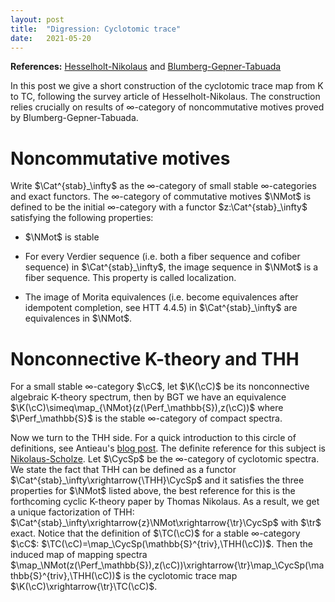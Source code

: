 ```yaml
---
layout: post
title:  "Digression: Cyclotomic trace"
date:   2021-05-20
---
```


  <script type="text/x-mathjax-config">
    MathJax.Hub.Config({
      tex2jax: {
        inlineMath: [['$','$'], ['\\(','\\)']]
      },
      TeX: {
        extensions: ["AMSmath.js", "AMSsymbols.js", "AMScd.js"]
      },
      displayAlign: "center",
      displayIndent: "2em",
    });
  </script>
  <script type="text/javascript" src="https://cdnjs.cloudflare.com/ajax/libs/mathjax/2.7.1/MathJax.js?config=TeX-MML-AM_CHTML"></script>

<div style="display:none">
$
\newcommand{\K}{\mathrm{K}}
\newcommand{\cC}{\mathcal{C}}
\newcommand{\cD}{\mathcal{D}}
\newcommand{\cF}{\mathcal{F}}
\newcommand{\cG}{\mathcal{G}}
\newcommand{\cS}{\mathcal{S}}
\newcommand{\cI}{\mathcal{I}}
\newcommand{\Fun}{\mathrm{Fun}}
\newcommand{\Fin}{\mathrm{Fin}}
\newcommand{\Mon}{\mathrm{Mon}}
\newcommand{\Grp}{\mathrm{Grp}}
\newcommand{\Kan}{\mathrm{Kan}}
\newcommand{\Ker}{\mathrm{Ker}}
\newcommand{\Coker}{\mathrm{Coker}}
\newcommand{\TC}{\mathrm{TC}}
\newcommand{\Alg}{\mathrm{Alg}}
\newcommand{\Sp}{\mathrm{Sp}}
\newcommand{\bimod}{\mathrm{bimod}}
\newcommand{\StCat}{\mathrm{StCat}}
\newcommand{\colim}{\mathrm{colim}}
\newcommand{\SqZero}{\mathrm{SqZero}}
\newcommand{\fil}{\mathrm{fil}}
\newcommand{\gr}{\mathrm{gr}}
\newcommand{\Hom}{\mathrm{Hom}}
\newcommand{\Cat}{\mathrm{Cat}}
\newcommand{\NMot}{\mathrm{NMot}}
\newcommand{\map}{\mathrm{map}}
\newcommand{\Perf}{\mathrm{Perf}}
\newcommand{\THH}{\mathrm{THH}}
\newcommand{\CycSp}{\mathrm{CycSp}}
\newcommand{\tr}{\mathrm{tr}}
\renewcommand{\|}{|}
$
</div>

**References:** [Hesselholt-Nikolaus](https://arxiv.org/pdf/1905.08984.pdf) and [Blumberg-Gepner-Tabuada](https://arxiv.org/pdf/1001.2282.pdf)

In this post we give a short construction of the cyclotomic trace map from K to TC, following the survey article of Hesselholt-Nikolaus. The construction relies crucially on results of $\infty$-category of noncommutative motives proved by Blumberg-Gepner-Tabuada.

# Noncommutative motives
Write $\Cat^{stab}_\infty$ as the $\infty$-category of small stable $\infty$-categories and exact functors. The $\infty$-category of commutative motives $\NMot$ is defined to be the initial $\infty$-category with a functor $z:\Cat^{stab}_\infty$ satisfying the following properties:

* $\NMot$ is stable

* For every Verdier sequence (i.e. both a fiber sequence and cofiber sequence) in $\Cat^{stab}_\infty$, the image sequence in $\NMot$ is a fiber sequence. This property is called localization.

* The image of Morita equivalences (i.e. become equivalences after idempotent completion, see HTT 4.4.5) in $\Cat^{stab}_\infty$ are equivalences in $\NMot$.

# Nonconnective K-theory and THH
For a small stable $\infty$-category $\cC$, let $\K(\cC)$ be its nonconnective algebraic K-theory spectrum, then by BGT we have an equivalence $\K(\cC)\simeq\map_{\NMot}(z(\Perf_\mathbb{S}),z(\cC))$ where $\Perf_\mathbb{S}$ is the stable $\infty$-category of compact spectra.

Now we turn to the THH side. For a quick introduction to this circle of definitions, see Antieau's [blog post](https://antieau.github.io/2021/04/13/xr003-ktr.html). The definite reference for this subject is [Nikolaus-Scholze](https://arxiv.org/pdf/1707.01799.pdf). Let $\CycSp$ be the $\infty$-category of cyclotomic spectra. We state the fact that THH can be defined as a functor $\Cat^{stab}_\infty\xrightarrow{\THH}\CycSp$ and it satisfies the three properties for $\NMot$ listed above, the best reference for this is the forthcoming cyclic K-theory paper by Thomas Nikolaus. As a result, we get a unique factorization of THH: $\Cat^{stab}_\infty\xrightarrow{z}\NMot\xrightarrow{\tr}\CycSp$ with $\tr$ exact. Notice that the definition of $\TC(\cC)$ for a stable $\infty$-category $\cC$: $\TC(\cC)=\map_\CycSp(\mathbb{S}^{triv},\THH(\cC))$. Then the induced map of mapping spectra $\map_\NMot(z(\Perf_\mathbb{S}),z(\cC))\xrightarrow{\tr}\map_\CycSp(\mathbb{S}^{triv},\THH(\cC))$ is the cyclotomic trace map $\K(\cC)\xrightarrow{\tr}\TC(\cC)$.